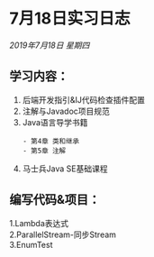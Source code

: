 # 7月18日实习日志  
*2019年7月18日 星期四*  
## 学习内容：  
1. 后端开发指引&IJ代码检查插件配置  
2. 注解与Javadoc项目规范  
3. Java语言导学书籍   
	```
	- 第4章 类和继承  
	- 第5章 注解  
	```  
4. 马士兵Java SE基础课程  
 
## 编写代码&项目：  
1.Lambda表达式  
2.ParallelStream-同步Stream   
3.EnumTest  
